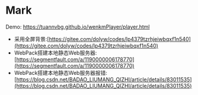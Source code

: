 # Mark
Demo: https://tuannvbg.github.io/wenkmPlayer/player.html

* 采用全屏背景:[https://gitee.com/dolyw/codes/lp4379tzrhjeiwbqxf1n540](https://gitee.com/dolyw/codes/lp4379tzrhjeiwbqxf1n540)
* WebPack搭建本地静态Web服务器:[https://segmentfault.com/a/1190000006178770](https://segmentfault.com/a/1190000006178770)
* WebPack搭建本地静态Web服务器报错:[https://blog.csdn.net/BADAO_LIUMANG_QIZHI/article/details/83011535](https://blog.csdn.net/BADAO_LIUMANG_QIZHI/article/details/83011535)
